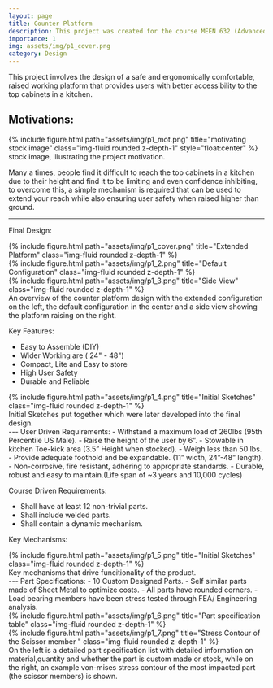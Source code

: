 ```yaml
---
layout: page
title: Counter Platform
description: This project was created for the course MEEN 632 (Advanced Computer Aided Engineering) at Texas A&M University along with three other team-mates.
importance: 1
img: assets/img/p1_cover.png
category: Design
---
```

This project involves the design of a safe and ergonomically comfortable, raised working platform that provides users with better accessibility to the top cabinets in a kitchen.

<h2>Motivations:</h2> 
<div class="row">
    <div class="col-sm mt-3 mt-md-0">
        {% include figure.html path="assets/img/p1_mot.png" title="motivating stock image" class="img-fluid rounded z-depth-1" style="float:center" %}
    </div>
</div>
<div class="caption">
   stock image, illustrating the project motivation.
</div>

Many a times, people find it difficult to reach the top cabinets in a kitchen due to their height and find it to be limiting and even confidence inhibiting, to overcome this, a simple mechanism is required that can be used to extend your reach while also ensuring user safety when raised higher than ground. 

---

Final Design:

<div class="row">
    <div class="col-sm mt-3 mt-md-0">
        {% include figure.html path="assets/img/p1_cover.png" title="Extended Platform" class="img-fluid rounded z-depth-1" %}
    </div>
    <div class="col-sm mt-3 mt-md-0">
        {% include figure.html path="assets/img/p1_2.png" title="Default Configuration" class="img-fluid rounded z-depth-1" %}
    </div>
    <div class="col-sm mt-3 mt-md-0">
        {% include figure.html path="assets/img/p1_3.png" title="Side View" class="img-fluid rounded z-depth-1" %}
    </div>
</div>
<div class="caption">
    An overview of the counter platform design with the extended configuration on the left, the default configuration in the center and a side view showing the platform raising on the right.
</div>

Key Features:
 - Easy to Assemble (DIY)
 - Wider Working are ( 24" - 48")
 - Compact, Lite and Easy to store
 - High User Safety
 - Durable and Reliable

<div class="row">
    <div class="col-sm mt-3 mt-md-0">
        {% include figure.html path="assets/img/p1_4.png" title="Initial Sketches" class="img-fluid rounded z-depth-1" %}
    </div>
</div>
<div class="caption">
   Initial Sketches put together which were later developed into the final design.
</div>
---
User Driven Requirements:
 - Withstand a maximum load of 260lbs (95th Percentile US Male).
 - Raise the height of the user by 6”.
 - Stowable in kitchen Toe-kick area (3.5” Height when stocked).
 - Weigh less than 50 lbs.
 - Provide adequate foothold and be expandable. (11” width, 24”-48” length).
 - Non-corrosive, fire resistant, adhering to appropriate standards.
 - Durable, robust and easy to maintain.(Life span of ~3 years and 10,000 cycles)

Course Driven Requirements:
 - Shall have at least 12 non-trivial parts.
 - Shall include welded parts. 
 - Shall contain a dynamic mechanism.

Key Mechanisms:
<div class="row">
    <div class="col-sm mt-3 mt-md-0">
        {% include figure.html path="assets/img/p1_5.png" title="Initial Sketches" class="img-fluid rounded z-depth-1" %}
    </div>
</div>
<div class="caption">
   Key mechanisms that drive funcitionality of the product.
</div>
---
Part Specifications:
 - 10 Custom Designed Parts.
 - Self similar parts made of Sheet Metal to optimize costs.
 - All parts have rounded corners.
 - Load bearing members have been stress tested through FEA/ Engineering analysis.
<div class="row justify-content-sm-center">
    <div class="col-sm-8 mt-3 mt-md-0">
        {% include figure.html path="assets/img/p1_6.png" title="Part specification table" class="img-fluid rounded z-depth-1" %}
    </div>
    <div class="col-sm-4 mt-3 mt-md-0">
        {% include figure.html path="assets/img/p1_7.png" title="Stress Contour of the Scissor member " class="img-fluid rounded z-depth-1" %}
    </div>
</div>
<div class="caption">
   On the left is a detailed part specification list with detailed information on material,quantity and whether the part is custom made or stock, while on the right, an example von-mises stress contour of the most impacted part (the scissor members) is shown. 
</div>

